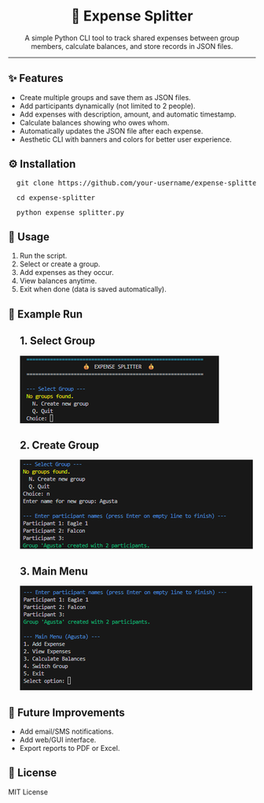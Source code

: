 <h1 align="center">💸 Expense Splitter</h1>

<p align="center">
  A simple Python CLI tool to track shared expenses between group members, calculate balances, and store records in JSON files.
</p>

<hr/>

<h2>✨ Features</h2>
<ul>
  <li>Create multiple groups and save them as JSON files.</li>
  <li>Add participants dynamically (not limited to 2 people).</li>
  <li>Add expenses with description, amount, and automatic timestamp.</li>
  <li>Calculate balances showing who owes whom.</li>
  <li>Automatically updates the JSON file after each expense.</li>
  <li>Aesthetic CLI with banners and colors for better user experience.</li>
</ul>

<h2>⚙️ Installation</h2>
<pre>
  git clone https://github.com/your-username/expense-splitter.git
</pre>
<pre>
  cd expense-splitter
</pre>
<pre>
  python expense_splitter.py 
</pre>


<h2>🚀 Usage</h2>
<ol>
  <li>Run the script.</li>
  <li>Select or create a group.</li>
  <li>Add expenses as they occur.</li>
  <li>View balances anytime.</li>
  <li>Exit when done (data is saved automatically).</li>
</ol>

<h2>📖 Example Run</h2>
<ul>
  <h2>1. Select Group</h2>
  <img src="images/select_group.png" alt="Banner" />
  <h2>2. Create Group</h2>
  <img src="images/create_group.png" alt="Banner" />
  <h2>3. Main Menu</h2>
  <img src="images/main_menu.png" alt="Banner" />
</ul>


<h2>🔮 Future Improvements</h2>
<ul>
  <li>Add email/SMS notifications.</li>
  <li>Add web/GUI interface.</li>
  <li>Export reports to PDF or Excel.</li>
</ul>

<h2>📜 License</h2>
<p>MIT License</p>
